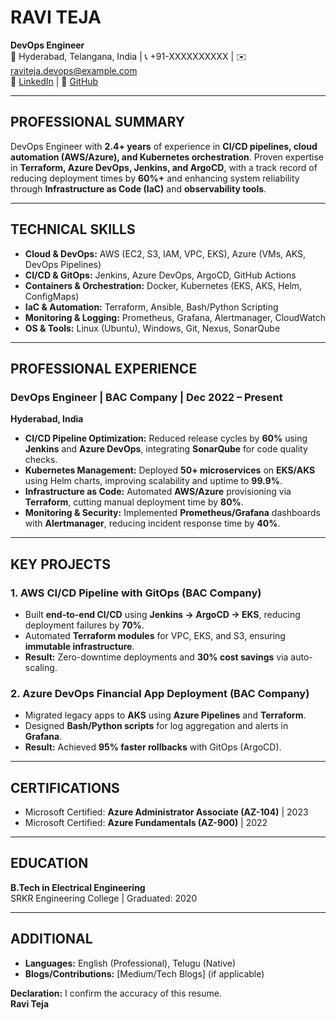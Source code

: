 # **RAVI TEJA**  
**DevOps Engineer**  
📍 Hyderabad, Telangana, India | 📞 +91-XXXXXXXXXX | ✉️ raviteja.devops@example.com  
🔗 [LinkedIn](https://linkedin.com/in/yourprofile) | 🐙 [GitHub](https://github.com/yourprofile)  

---

## **PROFESSIONAL SUMMARY**  
DevOps Engineer with **2.4+ years** of experience in **CI/CD pipelines, cloud automation (AWS/Azure), and Kubernetes orchestration**. Proven expertise in **Terraform, Azure DevOps, Jenkins, and ArgoCD**, with a track record of reducing deployment times by **60%+** and enhancing system reliability through **Infrastructure as Code (IaC)** and **observability tools**.  

---

## **TECHNICAL SKILLS**  
- **Cloud & DevOps:** AWS (EC2, S3, IAM, VPC, EKS), Azure (VMs, AKS, DevOps Pipelines)  
- **CI/CD & GitOps:** Jenkins, Azure DevOps, ArgoCD, GitHub Actions  
- **Containers & Orchestration:** Docker, Kubernetes (EKS, AKS, Helm, ConfigMaps)  
- **IaC & Automation:** Terraform, Ansible, Bash/Python Scripting  
- **Monitoring & Logging:** Prometheus, Grafana, Alertmanager, CloudWatch  
- **OS & Tools:** Linux (Ubuntu), Windows, Git, Nexus, SonarQube  

---

## **PROFESSIONAL EXPERIENCE**  
### **DevOps Engineer** | **BAC Company** | Dec 2022 – Present  
**Hyderabad, India**  
- **CI/CD Pipeline Optimization:** Reduced release cycles by **60%** using **Jenkins** and **Azure DevOps**, integrating **SonarQube** for code quality checks.  
- **Kubernetes Management:** Deployed **50+ microservices** on **EKS/AKS** using Helm charts, improving scalability and uptime to **99.9%**.  
- **Infrastructure as Code:** Automated **AWS/Azure** provisioning via **Terraform**, cutting manual deployment time by **80%**.  
- **Monitoring & Security:** Implemented **Prometheus/Grafana** dashboards with **Alertmanager**, reducing incident response time by **40%**.  

---

## **KEY PROJECTS**  
### **1. AWS CI/CD Pipeline with GitOps (BAC Company)**  
- Built **end-to-end CI/CD** using **Jenkins → ArgoCD → EKS**, reducing deployment failures by **70%**.  
- Automated **Terraform modules** for VPC, EKS, and S3, ensuring **immutable infrastructure**.  
- **Result:** Zero-downtime deployments and **30% cost savings** via auto-scaling.  

### **2. Azure DevOps Financial App Deployment (BAC Company)**  
- Migrated legacy apps to **AKS** using **Azure Pipelines** and **Terraform**.  
- Designed **Bash/Python scripts** for log aggregation and alerts in **Grafana**.  
- **Result:** Achieved **95% faster rollbacks** with GitOps (ArgoCD).  

---

## **CERTIFICATIONS**  
- Microsoft Certified: **Azure Administrator Associate (AZ-104)** | 2023  
- Microsoft Certified: **Azure Fundamentals (AZ-900)** | 2022  

---

## **EDUCATION**  
**B.Tech in Electrical Engineering**  
SRKR Engineering College | Graduated: 2020  

---

## **ADDITIONAL**  
- **Languages:** English (Professional), Telugu (Native)  
- **Blogs/Contributions:** [Medium/Tech Blogs] (if applicable)  

**Declaration:** I confirm the accuracy of this resume.  
**Ravi Teja**  
